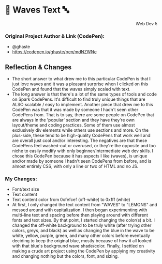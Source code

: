 # 🌊 Waves Text 🔤
<div style="text-align: right">Web Dev 5</div>

### Original Project Author & Link (CodePen): 
  - @ghaste
  - https://codepen.io/ghaste/pen/mdNZWNe

## Reflection & Changes
- The short answer to what drew me to this particular CodePen is that I just love waves and it was a pleasant surprise when I clicked on this CodePen and found that the waves simply scaled with text.
- The long answer is that there's a lot of the same types of tools and code on Spark CodePens. It's difficult to find truly unique things that are ALSO scalable / easy to implement. Another piece that drew me to this CodePen was that it was made by someone I hadn't seen other CodePens from. That is to say, there are some people on CodePen that are always in the 'popular' section and they have they're own layout/theme and coding practices.
  Some of them use almost exclusively div elements while others use sections and more. On the plus-side, these tend to be high-quality CodePens that work well and are overall just cool and/or interesting. The negatives are that these CodePens feel washed-out or overused, or they're the opposite and too niche to easily modify with only beginner/intermediate web dev skills. I chose this CodePen because it has aspects I like (waves), is unique and/or made by someone I hadn't seen CodePens from before, and is almost entirely CSS, with only a line or two of HTML and no JS.
### My Changes:
  - Font/text size
  - Text content
  - Text content color from 0xfefcef (off-white) to 0xfff (white)
  - At first, I only changed the text content from "WAVES" to "LEMONS" and messed around with capitalization. I then began experimenting with multi-line text and spacing before then playing around with different fonts and text sizes. By that point, I started changing the color(s) a bit. I changed the off-white background to be truly white (after trying other colors, greys, and black) as well as changing the blue in the wave to be white, yellow, purple, green, and many other colors before eventually deciding to keep the original blue, mostly because of how it all looked with that blue's background wave shade/color. Finally, I settled on making a crude art project using the CodePen by applying my creativity and changing nothing but the colors, font, and sizing.
